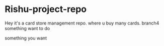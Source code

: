 # Rishu-project-repo
Hey
it's a card store management repo.
where u buy many cards.
branch4
something want to do

something you want

